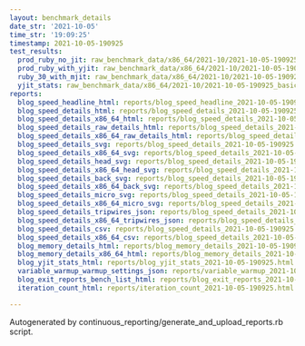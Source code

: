 ```yaml
---
layout: benchmark_details
date_str: '2021-10-05'
time_str: '19:09:25'
timestamp: 2021-10-05-190925
test_results:
  prod_ruby_no_jit: raw_benchmark_data/x86_64/2021-10/2021-10-05-190925_basic_benchmark_prod_ruby_no_jit.json
  prod_ruby_with_yjit: raw_benchmark_data/x86_64/2021-10/2021-10-05-190925_basic_benchmark_prod_ruby_with_yjit.json
  ruby_30_with_mjit: raw_benchmark_data/x86_64/2021-10/2021-10-05-190925_basic_benchmark_ruby_30_with_mjit.json
  yjit_stats: raw_benchmark_data/x86_64/2021-10/2021-10-05-190925_basic_benchmark_yjit_stats.json
reports:
  blog_speed_headline_html: reports/blog_speed_headline_2021-10-05-190925.html
  blog_speed_details_html: reports/blog_speed_details_2021-10-05-190925.html
  blog_speed_details_x86_64_html: reports/blog_speed_details_2021-10-05-190925.x86_64.html
  blog_speed_details_raw_details_html: reports/blog_speed_details_2021-10-05-190925.raw_details.html
  blog_speed_details_x86_64_raw_details_html: reports/blog_speed_details_2021-10-05-190925.x86_64.raw_details.html
  blog_speed_details_svg: reports/blog_speed_details_2021-10-05-190925.svg
  blog_speed_details_x86_64_svg: reports/blog_speed_details_2021-10-05-190925.x86_64.svg
  blog_speed_details_head_svg: reports/blog_speed_details_2021-10-05-190925.head.svg
  blog_speed_details_x86_64_head_svg: reports/blog_speed_details_2021-10-05-190925.x86_64.head.svg
  blog_speed_details_back_svg: reports/blog_speed_details_2021-10-05-190925.back.svg
  blog_speed_details_x86_64_back_svg: reports/blog_speed_details_2021-10-05-190925.x86_64.back.svg
  blog_speed_details_micro_svg: reports/blog_speed_details_2021-10-05-190925.micro.svg
  blog_speed_details_x86_64_micro_svg: reports/blog_speed_details_2021-10-05-190925.x86_64.micro.svg
  blog_speed_details_tripwires_json: reports/blog_speed_details_2021-10-05-190925.tripwires.json
  blog_speed_details_x86_64_tripwires_json: reports/blog_speed_details_2021-10-05-190925.x86_64.tripwires.json
  blog_speed_details_csv: reports/blog_speed_details_2021-10-05-190925.csv
  blog_speed_details_x86_64_csv: reports/blog_speed_details_2021-10-05-190925.x86_64.csv
  blog_memory_details_html: reports/blog_memory_details_2021-10-05-190925.html
  blog_memory_details_x86_64_html: reports/blog_memory_details_2021-10-05-190925.x86_64.html
  blog_yjit_stats_html: reports/blog_yjit_stats_2021-10-05-190925.html
  variable_warmup_warmup_settings_json: reports/variable_warmup_2021-10-05-190925.warmup_settings.json
  blog_exit_reports_bench_list_html: reports/blog_exit_reports_2021-10-05-190925.bench_list.html
  iteration_count_html: reports/iteration_count_2021-10-05-190925.html

---
```

Autogenerated by continuous_reporting/generate_and_upload_reports.rb script.
